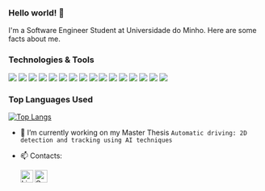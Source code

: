 ### Hello world! 👋

I'm a Software Engineer Student at Universidade do Minho. Here are some facts about me.

### Technologies & Tools

![](https://img.shields.io/badge/OS-Linux-957DAD?style=flat&logo=linux&logoColor=white&color=2bbc8a&color=2bbc8a)
![](https://img.shields.io/badge/OS-Windows-957DAD?style=flat&logo=windows&logoColor=white&color=2bbc8a&color=2bbc8a)
![](https://img.shields.io/badge/Editor-Visual%20Studio%20Code-9E7E8B.svg?style=flat&logo=visual-studio-code&logoColor=white&color=2bbc8a)
![](https://img.shields.io/badge/Editor-IntelliJIDEA-9E7E8B.svg?style=flat&logo=intellij-idea&logoColor=white&color=2bbc8a)
![](https://img.shields.io/badge/Code-java-%2396A2FF.svg?style=flat&logo=java&logoColor=white&color=2bbc8a)
![](https://img.shields.io/badge/Code-python-96A2FF?style=flat&logo=python&logoColor=white&color=2bbc8a)
![](https://img.shields.io/badge/Code-c-%2396A2FF.svg?style=flat&logo=c&logoColor=white&color=2bbc8a)
![](https://img.shields.io/badge/Code-c%23-%2396A2FF.svg?style=flat&logo=c-sharp&logoColor=white&color=2bbc8a)
![](https://img.shields.io/badge/DB-MySQL-%239799ba.svg?style=flat&logo=mysql&logoColor=white&color=2bbc8a)
![](https://img.shields.io/badge/DB-MongoDB-%239799ba.svg?style=flat&logo=mongodb&logoColor=white&color=2bbc8a)
![](https://img.shields.io/badge/Framework-Angular-%236e7b8f.svg?style=flat&logo=Angular&logoColor=white&color=2bbc8a)
![](https://img.shields.io/badge/Library-Numpy-%236e7b8f.svg?style=flat&logo=numpy&logoColor=white&color=2bbc8a)
![](https://img.shields.io/badge/Library-Pandas-%236e7b8f.svg?style=flat&logo=pandas&logoColor=white&color=2bbc8a)
![](https://img.shields.io/badge/Library-Scikit--learn-%236e7b8f.svg?style=flat&logo=scikit-learn&logoColor=white&color=2bbc8a)
![](https://img.shields.io/badge/Library-TensorFlow-%236e7b8f.svg?style=flat&logo=TensorFlow&logoColor=white&color=2bbc8a)
![](https://img.shields.io/badge/Library-Keras-%236e7b8f.svg?style=flat&logo=Keras&logoColor=white&color=2bbc8a)

### Top Languages Used
[![Top Langs](https://github-readme-stats.vercel.app/api/top-langs/?username=ZePinto99&layout=compact&theme=radical&langs_count=8)](https://github.com/ZePinto99/)

- 🔭 I’m currently working on my Master Thesis ```Automatic driving: 2D detection and tracking using AI techniques```
- 📫 Contacts: 

  [<img align="left" alt="LinkedIn" width="25px" src="https://image.flaticon.com/icons/png/512/174/174857.png"/>][linkedin]
  [<img align="left" alt="Gmail" width="25px" src="https://image.flaticon.com/icons/png/512/281/281769.png"/>][email] 

  [linkedin]: https://www.linkedin.com/in/jos%C3%A9-pinto-b60725114/
  [email]: mailto:z.miguelpinto@gmail.com
